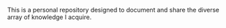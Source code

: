 This is a personal repository designed to document and share the diverse array of knowledge I acquire.
